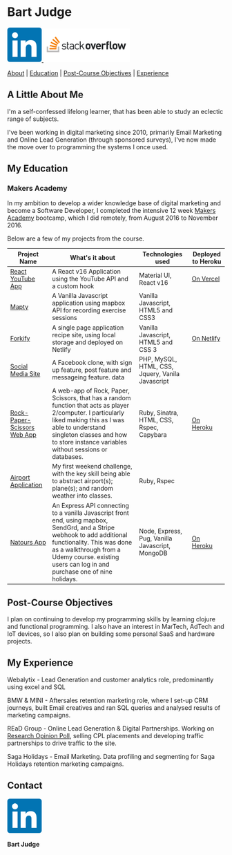 # Bart Judge

 <a href="https://www.linkedin.com/in/bartjudge/">
<img src="images/LinkedIn_logo_initials.png" alt="LinkedIn" width="80">
</a>  <a href="https://stackoverflow.com/users/6495617/bart-judge">
<img src="images/stack-overflow.png" alt="Stack-Overflow" width="200">

[About](#a-little-about-me) | [Education](#my-education) | [Post-Course Objectives](#post-course-objectives) | [Experience](#my-experience)

## A Little About Me

I'm a self-confessed lifelong learner, that has been able to study an eclectic range of subjects.

I've been working in digital marketing since 2010, primarily Email Marketing and Online Lead Generation (through sponsored surveys), I've now made the move over to programming the systems I once used.

## My Education

### **Makers Academy**

In my ambition to develop a wider knowledge base of digital marketing and become a Software Developer, I completed the intensive 12 week [Makers Academy](http://www.makersacademy.com/) bootcamp, which I did remotely, from August 2016 to November 2016.

Below are a few of my projects from the course.

| Project Name                                                                            | What's it about                                                                                                                                                                                                                                            | Technologies used                                | Deployed to Heroku                                         |
| --------------------------------------------------------------------------------------- | ---------------------------------------------------------------------------------------------------------------------------------------------------------------------------------------------------------------------------------------------------------- | ------------------------------------------------ | ---------------------------------------------------------- |
| [React YouTube App](https://github.com/BJudge/react-basics/tree/main/hooks-youtube-app) | A React v16 Application using the YouTube API and a custom hook                                                                                                                                                                                            | Material UI, React v16                           | [On Vercel](https://hooks-youtube-app-two.vercel.app)      |
| [Mapty](https://github.com/BJudge/Map-frontend)                                         | A Vanilla Javascript application using mapbox API for recording exercise sessions                                                                                                                                                                          | Vanilla Javascript, HTML5 and CSS3               |                                                            |
| [Forkify](https://github.com/BJudge/forkify)                                            | A single page application recipe site, using local storage and deployed on Netlify                                                                                                                                                                         | Vanilla Javascript, HTML5 and CSS 3              | [On Netlify](https://blissful-shockley-3c20cf.netlify.app) |
| [Social Media Site](https://github.com/BJudge/Social-Site)                              | A Facebook clone, with sign up feature, post feature and messageing feature. data                                                                                                                                                                          | PHP, MySQL, HTML, CSS, Jquery, Vanila Javascript |
| [Rock-Paper-Scissors Web App](https://github.com/BJudge/rock-paper-scissors-improved)   | A web-app of Rock, Paper, Scissors, that has a random function that acts as player 2/computer. I particularly liked making this as I was able to understand singleton classes and how to store instance variables without sessions or databases.           | Ruby, Sinatra, HTML, CSS, Rspec, Capybara        | [On Heroku](https://bart-rps.herokuapp.com/)               |
| [Airport Application](https://github.com/BJudge/airport_challenge)                      | My first weekend challenge, with the key skill being able to abstract airport(s); plane(s); and random weather into classes.                                                                                                                               | Ruby, Rspec                                      |
| [Natours App](https://github.com/BJudge/natours)                                        | An Express API connecting to a vanilla Javascript front end, using mapbox, SendGrd, and a Stripe webhook to add additional functionality. This was done as a walkthrough from a Udemy course. existing users can log in and purchase one of nine holidays. | Node, Express, Pug, Vanilla Javascript, MongoDB  | [On Heroku](https://travel-site-app.herokuapp.com)         |

## Post-Course Objectives

I plan on continuing to develop my programming skills by learning clojure and functional programming. I also have an interest in MarTech, AdTech and IoT devices, so I also plan on building some personal SaaS and hardware projects.

## My Experience

Webalytix - Lead Generation and customer analytics role, predominantly using excel and SQL

BMW & MINI - Aftersales retention marketing role, where I set-up CRM journeys, built Email creatives and ran SQL queries and analysed results of marketing campaigns.

REaD Group - Online Lead Generation & Digital Partnerships. Working on [Research Opinion Poll], selling CPL placements and developing traffic partnerships to drive traffic to the site.

[research opinion poll]: https://new.research-opinion-poll.co.uk/

Saga Holidays - Email Marketing. Data profiling and segmenting for Saga Holidays retention marketing campaigns.

## Contact

<a href="https://www.linkedin.com/in/bartjudge/">
<img src="images/LinkedIn_logo_initials.png" alt="LinkedIn" width="80">
</a>

**Bart Judge**

